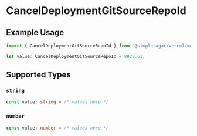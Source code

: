 # CancelDeploymentGitSourceRepoId

## Example Usage

```typescript
import { CancelDeploymentGitSourceRepoId } from "@simplesagar/vercel/models/canceldeploymentop.js";

let value: CancelDeploymentGitSourceRepoId = 8928.63;
```

## Supported Types

### `string`

```typescript
const value: string = /* values here */
```

### `number`

```typescript
const value: number = /* values here */
```

